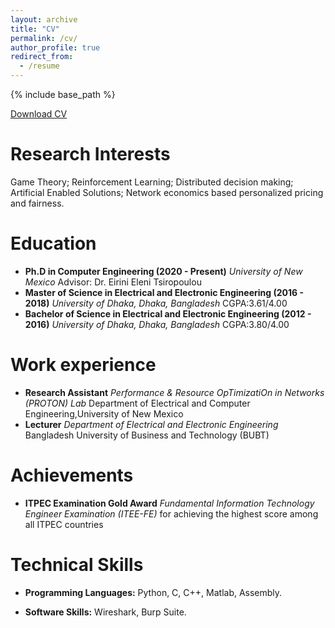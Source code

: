 ```yaml
---
layout: archive
title: "CV"
permalink: /cv/
author_profile: true
redirect_from:
  - /resume
---
```


{% include base_path %}

[Download CV](https://NafisIrtija.github.io/files/cv.pdf)


Research Interests
==================

Game Theory; Reinforcement Learning; Distributed decision making;
Artificial Enabled Solutions; Network economics based personalized
pricing and fairness.

Education
======
-   **Ph.D in Computer Engineering (2020 - Present)** 
	*University of New Mexico*
	Advisor: Dr. Eirini Eleni Tsiropoulou
-   **Master of Science in Electrical and Electronic Engineering (2016 - 2018)** 
	*University of Dhaka, Dhaka, Bangladesh*
	CGPA:3.61/4.00
-   **Bachelor of Science in Electrical and Electronic Engineering (2012 - 2016)** 
	*University of Dhaka, Dhaka, Bangladesh*
	CGPA:3.80/4.00

Work experience
======
-   **Research Assistant** 
	*Performance & Resource OpTimizatiOn in Networks (PROTON) Lab*
	Department of Electrical and Computer Engineering,University of New Mexico
-   **Lecturer** 
	*Department of Electrical and Electronic Engineering*
	Bangladesh University of Business and Technology (BUBT)
  
Achievements
============
-   **ITPEC Examination Gold Award** 
	*Fundamental Information Technology Engineer Examination (ITEE-FE)*
	for achieving the highest score among all ITPEC countries

Technical Skills
================

-   **Programming Languages:** Python, C, C++, Matlab, Assembly.

-   **Software Skills:** Wireshark, Burp Suite.
